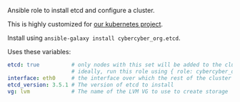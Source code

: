 Ansible role to install etcd and configure a cluster.

This is highly customized for [our kubernetes project](https://cybercyber.org/kubernetes-i-motivation-network-setup-and-installing-kubernetes.html).

Install using `ansible-galaxy install cybercyber_org.etcd`.

Uses these variables:

```yaml
etcd: true          # only nodes with this set will be added to the cluster.
                    # ideally, run this role using { role: cybercyber_org.etcd, when: etcd }
interface: eth0     # the interface over which the rest of the cluster is reachable
etcd_version: 3.5.1 # The version of etcd to install
vg: lvm             # The name of the LVM VG to use to create storage
```
